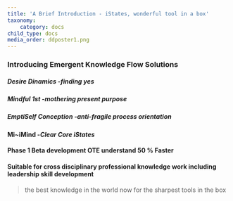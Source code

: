 ```yaml
---
title: 'A Brief Introduction - iStates, wonderful tool in a box'
taxonomy:
    category: docs
child_type: docs
media_order: ddposter1.png
---
```


### Introducing Emergent Knowledge Flow Solutions
##### Desire Dinamics  -_finding yes_
#####  Mindful 1st  -_mothering present purpose_
##### EmptiSelf Conception  -_anti-fragile process orientation_
#### Mi~iMind  -_Clear Core iStates_

#### Phase 1 Beta development OTE understand 50 % Faster
#### Suitable for cross disciplinary professional knowledge work including leadership skill development
> the best knowledge in the world now for the sharpest tools in the box